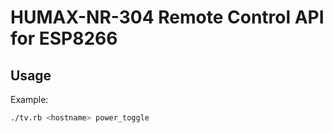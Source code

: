 # HUMAX-NR-304 Remote Control API for ESP8266

## Usage

Example:

```sh
./tv.rb <hostname> power_toggle
```
